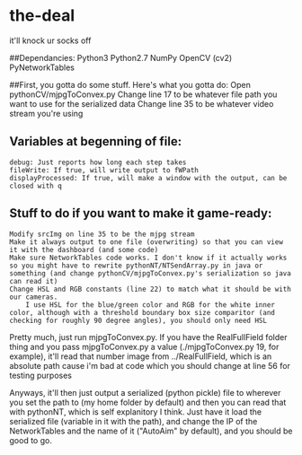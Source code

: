 # the-deal
it'll knock ur socks off


##Dependancies:
Python3
Python2.7
NumPy
OpenCV (cv2)
PyNetworkTables


##First, you gotta do some stuff. Here's what you gotta do:
    Open pythonCV/mjpgToConvex.py
    Change line 17 to be whatever file path you want to use for the serialized data
    Change line 35 to be whatever video stream you're using

## Variables at begenning of file:
    debug: Just reports how long each step takes
    fileWrite: If true, will write output to fWPath
    displayProcessed: If true, will make a window with the output, can be closed with q


## Stuff to do if you want to make it game-ready:
    Modify srcImg on line 35 to be the mjpg stream
    Make it always output to one file (overwriting) so that you can view it with the dashboard (and some code)
    Make sure NetworkTables code works. I don't know if it actually works so you might have to rewrite pythonNT/NTSendArray.py in java or something (and change pythonCV/mjpgToConvex.py's serialization so java can read it)
    Change HSL and RGB constants (line 22) to match what it should be with our cameras.
        I use HSL for the blue/green color and RGB for the white inner color, although with a threshold boundary box size comparitor (and checking for roughly 90 degree angles), you should only need HSL



Pretty much, just run mjpgToConvex.py. If you have the RealFullField folder thing and you pass mjpgToConvex.py a value (./mjpgToConvex.py 19, for example), it'll read that number image from ../RealFullField, which is an absolute path cause i'm bad at code which you should change at line 56 for testing purposes

Anyways, it'll then just output a serialized (python pickle) file to wherever you set the path to (my home folder by default) and then you can read that with pythonNT, which is self explanitory I think. Just have it load the serialized file (variable in it with the path), and change the IP of the NetworkTables and the name of it ("AutoAim" by default), and you should be good to go.
